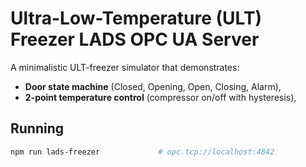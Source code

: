 # Ultra-Low-Temperature (ULT) Freezer LADS OPC UA Server

A minimalistic ULT-freezer simulator that demonstrates:

* **Door state machine** (Closed, Opening, Open, Closing, Alarm),
* **2-point temperature control** (compressor on/off with hysteresis),

## Running

```bash
npm run lads-freezer             # opc.tcp://localhost:4842
